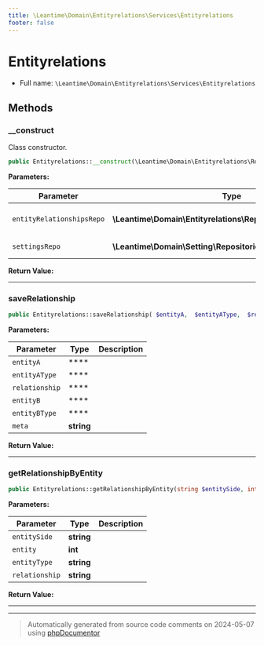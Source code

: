 ```yaml
---
title: \Leantime\Domain\Entityrelations\Services\Entityrelations
footer: false
---
```


# Entityrelations





* Full name: `\Leantime\Domain\Entityrelations\Services\Entityrelations`



## Methods

### __construct

Class constructor.

```php
public Entityrelations::__construct(\Leantime\Domain\Entityrelations\Repositories\Entityrelations $entityRelationshipsRepo, \Leantime\Domain\Setting\Repositories\Setting $settingsRepo): void
```








**Parameters:**

| Parameter | Type | Description |
|-----------|------|-------------|
| `entityRelationshipsRepo` | **\Leantime\Domain\Entityrelations\Repositories\Entityrelations** | The entity relationships repository. |
| `settingsRepo` | **\Leantime\Domain\Setting\Repositories\Setting** | The settings repository. |


**Return Value:**





---
### saveRelationship



```php
public Entityrelations::saveRelationship( $entityA,  $entityAType,  $relationship,  $entityB,  $entityBType, string $meta = &quot;&quot;): mixed
```








**Parameters:**

| Parameter | Type | Description |
|-----------|------|-------------|
| `entityA` | **** |  |
| `entityAType` | **** |  |
| `relationship` | **** |  |
| `entityB` | **** |  |
| `entityBType` | **** |  |
| `meta` | **string** |  |


**Return Value:**





---
### getRelationshipByEntity



```php
public Entityrelations::getRelationshipByEntity(string $entitySide, int $entity, string $entityType, string $relationship): mixed
```








**Parameters:**

| Parameter | Type | Description |
|-----------|------|-------------|
| `entitySide` | **string** |  |
| `entity` | **int** |  |
| `entityType` | **string** |  |
| `relationship` | **string** |  |


**Return Value:**





---


---
> Automatically generated from source code comments on 2024-05-07 using [phpDocumentor](http://www.phpdoc.org/)
